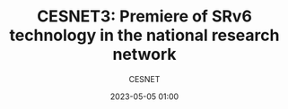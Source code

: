 ---
title: 'CESNET3: Premiere of SRv6 technology in the national research network'
author: 'CESNET'
source: 'CESNET Press releases'
source-url: https://www.cesnet.cz/cesnet/reports/press-releases/cesnet3-premiera-technologie-srv6-v-siti-narodniho-vyzkumu/?lang=en
date: '2023-05-05 01:00'
eurl: https://www.cesnet.cz/cesnet/reports/press-releases/cesnet3-premiera-technologie-srv6-v-siti-narodniho-vyzkumu/?lang=en
technology: 'SRv6'
excerpt: >-
  <p class="article-excerpt">
  CESNET is the first national research and education network in the world to deploy segment routing over IPv6 (SRv6) using the concept of micro-segments (uSID). SRv6 will contribute to the simplification of network architecture and processes, and thus to the efficient management and operation of the latest generation network called CESNET3.
  </p>
  <p class="article-excerpt">
  SRv6 makes it easy to route traffic through faster or less congested routes, for example, but also to tailor the passage of packets through the network infrastructure to the needs of individual users or applications. It can therefore also be used to improve the security of the network environment by user routing of packets through protection and cleaning elements, such as the DDoS Protector from CESNET.
  </p>
teaser: images/cesnet_RGB.svg
---